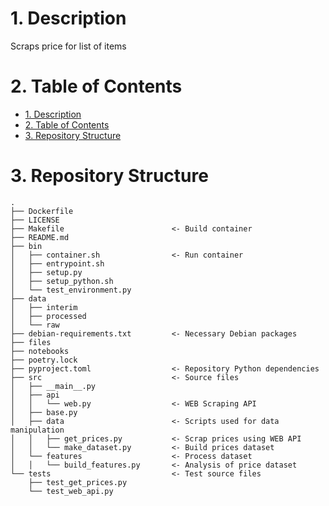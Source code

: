 # 1. Description
Scraps price for list of items

# 2. Table of Contents

- [1. Description](#1-description)
- [2. Table of Contents](#2-table-of-contents)
- [3. Repository Structure](#3-repository-structure)

# 3. Repository Structure
```
.
├── Dockerfile
├── LICENSE
├── Makefile                        <- Build container
├── README.md
├── bin
│   ├── container.sh                <- Run container
│   ├── entrypoint.sh
│   ├── setup.py
│   ├── setup_python.sh
│   └── test_environment.py
├── data
│   ├── interim
│   ├── processed
│   └── raw
├── debian-requirements.txt         <- Necessary Debian packages
├── files
├── notebooks
├── poetry.lock             
├── pyproject.toml                  <- Repository Python dependencies
├── src                             <- Source files
│   ├── __main__.py
│   ├── api
│   │   └── web.py                  <- WEB Scraping API
│   ├── base.py
│   ├── data                        <- Scripts used for data manipulation
│   │   ├── get_prices.py           <- Scrap prices using WEB API
│   │   └── make_dataset.py         <- Build prices dataset
│   └── features                    <- Process dataset
│   │   └── build_features.py       <- Analysis of price dataset
└── tests                           <- Test source files
    ├── test_get_prices.py
    └── test_web_api.py
```